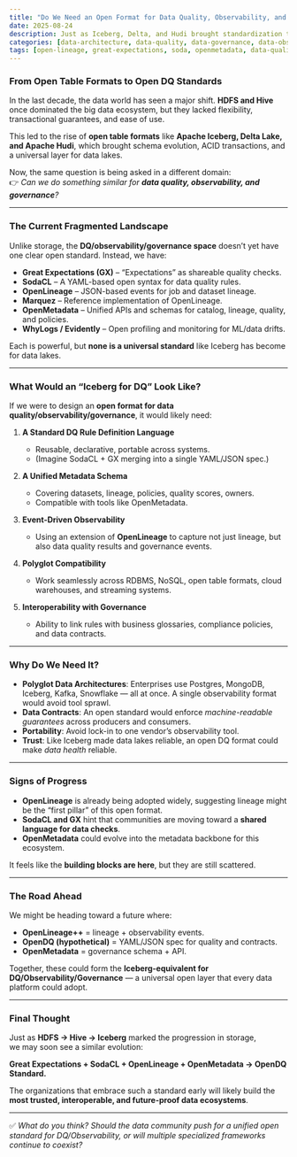 ```yaml
---
title: "Do We Need an Open Format for Data Quality, Observability, and Governance?"
date: 2025-08-24
description: Just as Iceberg, Delta, and Hudi brought standardization to data lakes, the next frontier may be a true open standard for data quality, observability, and governance.
categories: [data-architecture, data-quality, data-governance, data-observability]
tags: [open-lineage, great-expectations, soda, openmetadata, data-quality, future-vision]
---
```


### From Open Table Formats to Open DQ Standards

In the last decade, the data world has seen a major shift. **HDFS and Hive** once dominated the big data ecosystem, but they lacked flexibility, transactional guarantees, and ease of use.  

This led to the rise of **open table formats** like **Apache Iceberg, Delta Lake, and Apache Hudi**, which brought schema evolution, ACID transactions, and a universal layer for data lakes.  

Now, the same question is being asked in a different domain:  
👉 *Can we do something similar for **data quality, observability, and governance**?*  

---

### The Current Fragmented Landscape

Unlike storage, the **DQ/observability/governance space** doesn’t yet have one clear open standard. Instead, we have:

- **Great Expectations (GX)** – “Expectations” as shareable quality checks.  
- **SodaCL** – A YAML-based open syntax for data quality rules.  
- **OpenLineage** – JSON-based events for job and dataset lineage.  
- **Marquez** – Reference implementation of OpenLineage.  
- **OpenMetadata** – Unified APIs and schemas for catalog, lineage, quality, and policies.  
- **WhyLogs / Evidently** – Open profiling and monitoring for ML/data drifts.  

Each is powerful, but **none is a universal standard** like Iceberg has become for data lakes.  

---

### What Would an “Iceberg for DQ” Look Like?

If we were to design an **open format for data quality/observability/governance**, it would likely need:

1. **A Standard DQ Rule Definition Language**  
   - Reusable, declarative, portable across systems.  
   - (Imagine SodaCL + GX merging into a single YAML/JSON spec.)  

2. **A Unified Metadata Schema**  
   - Covering datasets, lineage, policies, quality scores, owners.  
   - Compatible with tools like OpenMetadata.  

3. **Event-Driven Observability**  
   - Using an extension of **OpenLineage** to capture not just lineage, but also data quality results and governance events.  

4. **Polyglot Compatibility**  
   - Work seamlessly across RDBMS, NoSQL, open table formats, cloud warehouses, and streaming systems.  

5. **Interoperability with Governance**  
   - Ability to link rules with business glossaries, compliance policies, and data contracts.  

---

### Why Do We Need It?

- **Polyglot Data Architectures**: Enterprises use Postgres, MongoDB, Iceberg, Kafka, Snowflake — all at once. A single observability format would avoid tool sprawl.  
- **Data Contracts**: An open standard would enforce *machine-readable guarantees* across producers and consumers.  
- **Portability**: Avoid lock-in to one vendor’s observability tool.  
- **Trust**: Like Iceberg made data lakes reliable, an open DQ format could make *data health* reliable.  

---

### Signs of Progress

- **OpenLineage** is already being adopted widely, suggesting lineage might be the “first pillar” of this open format.  
- **SodaCL and GX** hint that communities are moving toward a **shared language for data checks**.  
- **OpenMetadata** could evolve into the metadata backbone for this ecosystem.  

It feels like the **building blocks are here**, but they are still scattered.  

---

### The Road Ahead

We might be heading toward a future where:  

- **OpenLineage++** = lineage + observability events.  
- **OpenDQ (hypothetical)** = YAML/JSON spec for quality and contracts.  
- **OpenMetadata** = governance schema + API.  

Together, these could form the **Iceberg-equivalent for DQ/Observability/Governance** — a universal open layer that every data platform could adopt.  

---

### Final Thought

Just as **HDFS → Hive → Iceberg** marked the progression in storage,  
we may soon see a similar evolution:  

**Great Expectations + SodaCL + OpenLineage + OpenMetadata → OpenDQ Standard.**  

The organizations that embrace such a standard early will likely build the **most trusted, interoperable, and future-proof data ecosystems**.  

---

✅ *What do you think? Should the data community push for a unified open standard for DQ/Observability, or will multiple specialized frameworks continue to coexist?*